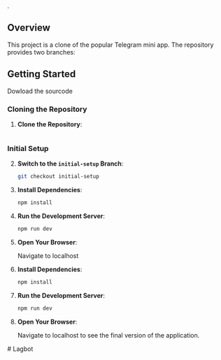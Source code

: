 .

## Overview

This project is a clone of the popular Telegram mini app. The repository provides two branches:


## Getting Started

Dowload the sourcode 

### Cloning the Repository

1. **Clone the Repository**:

    ```

### Initial Setup

2. **Switch to the `initial-setup` Branch**:

    ```bash
    git checkout initial-setup
    ```

3. **Install Dependencies**:

    ```bash
    npm install
    ```

4. **Run the Development Server**:

    ```bash
    npm run dev
    ```

5. **Open Your Browser**:

    Navigate to localhost

3. **Install Dependencies**:

    ```bash
    npm install
    ```

4. **Run the Development Server**:

    ```bash
    npm run dev
    ```

5. **Open Your Browser**:

    Navigate to localhost to see the final version of the application.


#   L a g b o t 
 
 
